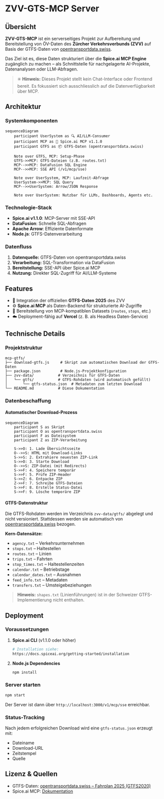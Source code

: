 # ZVV-GTS-MCP Server

## Übersicht

**ZVV-GTS-MCP** ist ein serverseitiges Projekt zur Aufbereitung und Bereitstellung von ÖV-Daten des **Zürcher Verkehrsverbunds (ZVV)** auf Basis der GTFS-Daten von [opentransportdata.swiss](https://data.opentransportdata.swiss/dataset/timetable-2025-gtfs2020).

Das Ziel ist es, diese Daten strukturiert über die **Spice.ai MCP Engine** zugänglich zu machen – als Schnittstelle für nachgelagerte AI-Projekte, Datenanalysen oder LLM-Abfragen.

> ✳️ **Hinweis:** Dieses Projekt stellt kein Chat-Interface oder Frontend bereit. Es fokussiert sich ausschliesslich auf die Datenverfügbarkeit über MCP.

## Architektur

### Systemkomponenten
```mermaid
sequenceDiagram
    participant UserSystem as 🔍 AI/LLM-Consumer
    participant MCP as 🧠 Spice.ai MCP v1.1.0
    participant GTFS as 📦 GTFS-Daten (opentransportdata.swiss)

    Note over GTFS, MCP: Setup-Phase
    GTFS->>MCP: GTFS-Dateien (z.B. routes.txt)
    MCP-->>MCP: DataFusion SQL Engine
    MCP-->>MCP: SSE API (/v1/mcp/sse)

    Note over UserSystem, MCP: Laufzeit-Abfrage
    UserSystem->>MCP: SQL Query
    MCP-->>UserSystem: Arrow/JSON Response

    Note over UserSystem: Nutzbar für LLMs, Dashboards, Agents etc.
```

### Technologie-Stack
- **Spice.ai v1.1.0**: MCP-Server mit SSE-API
- **DataFusion**: Schnelle SQL-Abfragen
- **Apache Arrow**: Effiziente Datenformate
- **Node.js**: GTFS-Datenverarbeitung

### Datenfluss
1. **Datenquelle:** GTFS-Daten von opentransportdata.swiss
2. **Verarbeitung:** SQL-Transformation via DataFusion
3. **Bereitstellung:** SSE-API über Spice.ai MCP
4. **Nutzung:** Direkter SQL-Zugriff für AI/LLM-Systeme

## Features

- 🚈 Integration der offiziellen **GTFS-Daten 2025** des ZVV
- ⚙️ **Spice.ai MCP** als Daten-Backend für strukturierte AI-Zugriffe
- 🔌 Bereitstellung von MCP-kompatiblen Datasets (`routes`, `stops`, etc.)
- ☁️ Deployment-fähig auf **Vercel** (z. B. als Headless Daten-Service)

## Technische Details

### Projektstruktur
```
mcp-gtfs/
├── download-gtfs.js     # Skript zum automatischen Download der GTFS-Daten
├── package.json         # Node.js-Projektkonfiguration
├── zvv-data/           # Verzeichnis für GTFS-Daten
│   └── gtfs/           # GTFS-Rohdaten (wird automatisch gefüllt)
│       └── gtfs-status.json  # Metadaten zum letzten Download
└── README.md           # Diese Dokumentation
```

### Datenbeschaffung

#### Automatischer Download-Prozess
```mermaid
sequenceDiagram
    participant S as Skript
    participant O as opentransportdata.swiss
    participant F as Dateisystem
    participant Z as ZIP-Verarbeitung

    S->>O: 1. Lade Übersichtsseite
    O-->>S: HTML mit Download-Links
    S->>S: 2. Extrahiere neuesten ZIP-Link
    S->>O: 3. Starte Download
    O-->>S: ZIP-Datei (mit Redirects)
    S->>F: 4. Speichere temporär
    S->>F: 5. Prüfe ZIP-Header
    S->>Z: 6. Entpacke ZIP
    Z->>F: 7. Schreibe GTFS-Dateien
    S->>F: 8. Erstelle Status-Datei
    S->>F: 9. Lösche temporäre ZIP
```

#### GTFS-Datenstruktur
Die GTFS-Rohdaten werden im Verzeichnis `zvv-data/gtfs/` abgelegt und nicht versioniert. Stattdessen werden sie automatisch von [opentransportdata.swiss](https://data.opentransportdata.swiss/dataset/timetable-2025-gtfs2020) bezogen.

**Kern-Datensätze:**
- `agency.txt` – Verkehrsunternehmen
- `stops.txt` – Haltestellen
- `routes.txt` – Linien
- `trips.txt` – Fahrten
- `stop_times.txt` – Haltestellenzeiten
- `calendar.txt` – Betriebstage
- `calendar_dates.txt` – Ausnahmen
- `feed_info.txt` – Metadaten
- `transfers.txt` – Umsteigebeziehungen

> **Hinweis:** `shapes.txt` (Linienführungen) ist in der Schweizer GTFS-Implementierung nicht enthalten.

## Deployment

### Voraussetzungen
1. **Spice.ai CLI** (v1.1.0 oder höher)
   ```bash
   # Installation siehe:
   https://docs.spiceai.org/getting-started/installation
   ```

2. **Node.js Dependencies**
   ```bash
   npm install
   ```

### Server starten
```bash
npm start
```

Der Server ist dann über `http://localhost:3000/v1/mcp/sse` erreichbar.

### Status-Tracking
Nach jedem erfolgreichen Download wird eine `gtfs-status.json` erzeugt mit:
- Dateiname
- Download-URL
- Zeitstempel
- Quelle

## Lizenz & Quellen

- GTFS-Daten: [opentransportdata.swiss – Fahrplan 2025 (GTFS2020)](https://data.opentransportdata.swiss/de/dataset/timetable-2025-gtfs2020)
- Spice.ai MCP: [Dokumentation](https://docs.spiceai.org/)
